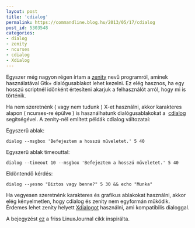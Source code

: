 ```yaml
---
layout: post
title: 'cdialog'
permalink: https://commandline.blog.hu/2013/05/17/cdialog
post_id: 5303548
categories: 
- dialog
- zenity
- ncurses
- cdialog
- Xdialog
---
```


Egyszer még nagyon régen írtam a 
[zenity](http://commandline.blog.hu/2010/08/13/zenity) nevű programról, aminek használatával Gtk+ dialógusablakot lehet kezelni. Ez elég hasznos, ha egy hosszú scriptnél időnként értesíteni akarjuk a felhasználót arról, hogy mi is történik.

Ha nem szeretnénk ( vagy nem tudunk ) X-et használni, akkor karakteres alapon ( ncurses-re épülve ) is használhatunk dialógusablakokat a 
[cdialog](http://invisible-island.net/dialog/) segítségével. A zenity-nél említett példák cdialog változatai:

Egyszerű ablak:

```
dialog --msgbox 'Befejeztem a hosszú műveletet.' 5 40
```

Egyszerű ablak timeouttal:

```
dialog --timeout 10 --msgbox 'Befejeztem a hosszú műveletet.' 5 40
```

Eldöntendő kérdés:

```
dialog --yesno "Biztos vagy benne?" 5 30 && echo "Munka"
```

Ha vegyesen szeretnénk karakteres és grafikus ablakokat használni, akkor elég kényelmetlen, hogy cdialog és zenity nem egyformán működik. Érdemes lehet zenity helyett 
[Xdialogot](http://xdialog.free.fr/) használni, ami kompatibilis dialoggal.

A bejegyzést 
[ez](http://www.linuxjournal.com/article/2807) a friss LinuxJournal cikk inspirálta.